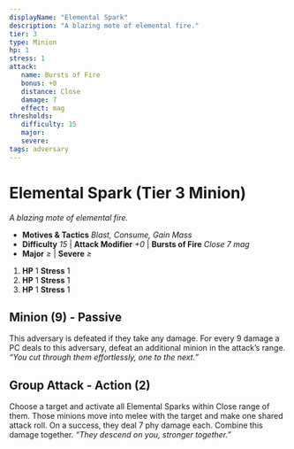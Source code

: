 ```yaml
---
displayName: "Elemental Spark"
description: "A blazing mote of elemental fire."
tier: 3
type: Minion
hp: 1
stress: 1
attack:
   name: Bursts of Fire
   bonus: +0
   distance: Close
   damage: 7
   effect: mag
thresholds:
   difficulty: 15
   major: 
   severe: 
tags: adversary
---
```

# Elemental Spark (Tier 3 Minion)
_A blazing mote of elemental fire._

- **Motives & Tactics** _Blast, Consume, Gain Mass_
- **Difficulty** _15_ | **Attack Modifier** _+0_ | **Bursts of Fire** _Close 7 mag_
- **Major** _≥_ | **Severe** _≥_

1. **HP** 1
   **Stress** 1
2. **HP** 1
   **Stress** 1
3. **HP** 1
   **Stress** 1

## Minion (9) - Passive
This adversary is defeated if they take any damage. For every 9 damage a PC deals to this adversary, defeat an additional minion in the attack’s range. _“You cut through them effortlessly, one to the next.”_

## Group Attack - Action (2)
Choose a target and activate all Elemental Sparks within Close range of them. Those minions move into melee with the target and make one shared attack roll. On a success, they deal 7 phy damage each. Combine this damage together. _“They descend on you, stronger together.”_
